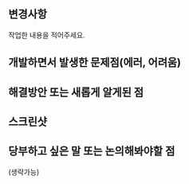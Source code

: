 변경사항
-----
작업한 내용을 적어주세요.

개발하면서 발생한 문제점(에러, 어려움)
-----
해결방안 또는 새롭게 알게된 점
-----
스크린샷
-----
당부하고 싶은 말 또는 논의해봐야할 점
-----
(생략가능)
